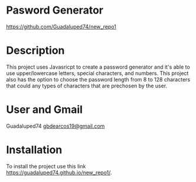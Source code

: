 # Pasword Generator
https://github.com/Guadaluped74/new_repo1 
  
# Description 
This project uses Javasricpt to create a password generator and it's able to use upper/lowercase letters, special characters, and numbers. This project also has the option to choose the password length from 8 to 128 characters that could any types of characters that are prechosen by the user.    
# User and Gmail
 
Guadaluped74   gbdearcos19@gmail.com

# Installation 
 
To install the project use this link https://guadaluped74.github.io/new_repo1/.
 
